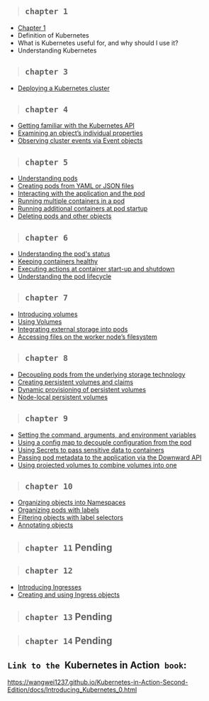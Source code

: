 > ## `chapter 1`

- [Chapter 1](./chapter_1/chapter_1.md)
- Definition of Kubernetes
- What is Kubernetes useful for, and why should I use it?
- Understanding Kubernetes

> ## `chapter 3`

- [Deploying a Kubernetes cluster](./chapter_3/chapter_3.md)

> ## `chapter 4`

- [Getting familiar with the Kubernetes API](./chapter_4/chapter_4_1.md)
- [Examining an object’s individual properties](./chapter_4/chapter_4_2.md)
- [Observing cluster events via Event objects](./chapter_4/chapter_4_3.md)

> ## `chapter 5`

- [Understanding pods](./chapter_5/5_1.md)
- [Creating pods from YAML or JSON files](./chapter_5/5_2.md)
- [Interacting with the application and the pod](./chapter_5/5_3.md)
- [Running multiple containers in a pod](./chapter_5/5_4.md)
- [Running additional containers at pod startup](./chapter_5/5_5.md)
- [Deleting pods and other objects](./chapter_5/5_6.md)

> ## `chapter 6`

- [Understanding the pod's status](./chapter_6/6_1.md)
- [Keeping containers healthy](./chapter_6/6_2.md)
- [Executing actions at container start-up and shutdown](./chapter_6/6_3.md)
- [Understanding the pod lifecycle](./chapter_6/6_4.md)

> ## `chapter 7`

- [Introducing volumes](./chapter_7/7_1.md)
- [Using Volumes](./chapter_7/7_2.md)
- [Integrating external storage into pods](./chapter_7/7_3.md)
- [Accessing files on the worker node’s filesystem](./chapter_7/7_4.md)

> ## `chapter 8`

- [Decoupling pods from the underlying storage technology](./chapter_8/8_1.md)
- [Creating persistent volumes and claims](./chapter_8/8_2.md)
- [Dynamic provisioning of persistent volumes](./chapter_8/8_3.md)
- [Node-local persistent volumes](./chapter_8/8_4.md)

> ## `chapter 9`

- [Setting the command, arguments, and environment variables](./chapter_9/9_1.md)
- [Using a config map to decouple configuration from the pod](./chapter_9/9_2.md)
- [Using Secrets to pass sensitive data to containers](./chapter_9/9_3.md)
- [Passing pod metadata to the application via the Downward API](./chapter_9/9_4.md)
- [Using projected volumes to combine volumes into one](./chapter_9/9_5.md)

> ## `chapter 10`

- [Organizing objects into Namespaces](./chapter_10/10_1.md)
- [Organizing pods with labels](./chapter_10/10_2.md)
- [Filtering objects with label selectors](./chapter_10/10_3.md)
- [Annotating objects](./chapter_10/10_4.md)

> ## `chapter 11` Pending

> ## `chapter 12`

- [Introducing Ingresses](./chapter_12/12_1.md)
- [Creating and using Ingress objects](./chapter_12/12_2.md)

> ## `chapter 13` Pending

> ## `chapter 14` Pending

## `Link to the `Kubernetes in Action` book`:

https://wangwei1237.github.io/Kubernetes-in-Action-Second-Edition/docs/Introducing_Kubernetes_0.html
